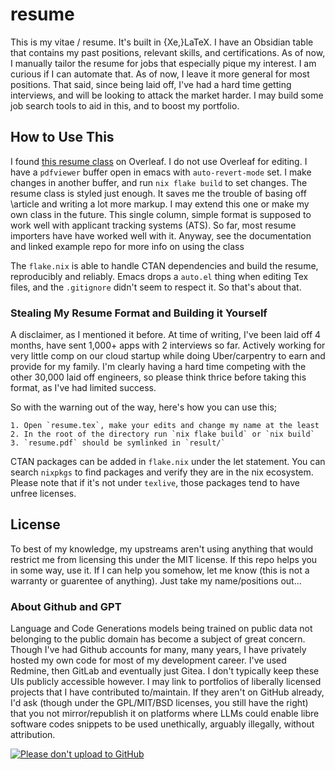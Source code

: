 # resume

This is my vitae / resume. It's built in {Xe,}LaTeX. I have an Obsidian table that
contains my past positions, relevant skills, and certifications. As of now, I
manually tailor the resume for jobs that especially pique my interest. I am curious
if I can automate that. As of now, I leave it more general for most positions. That
said, since being laid off, I've had a hard time getting interviews, and will be
looking to attack the market harder. I may build some job search tools to aid in this,
and to boost my portfolio.

## How to Use This

I found [this resume class](https://github.com/huxuan/resumecls/) on Overleaf.
I do not use Overleaf for editing. I have a `pdfviewer` buffer open in emacs with
`auto-revert-mode` set. I make changes in another buffer, and run `nix flake build`
to set changes. The resume class is styled just enough. It saves me the trouble of basing off
\article and writing a lot more markup. I may extend this one or make my own class in the future.
This single column, simple format is supposed to work well with applicant tracking systems
(ATS). So far, most resume importers have have worked well with it. Anyway, see the documentation
and linked example repo for more info on using the class

The `flake.nix` is able to handle CTAN dependencies and build the resume, reproducibly and
reliably. Emacs drops a `auto.el` thing when editing Tex files, and the `.gitignore` didn't
seem to respect it. So that's about that.

### Stealing My Resume Format and Building it Yourself

A disclaimer, as I mentioned it before. At time of writing, I've been laid off 4
months, have sent 1,000+ apps with 2 interviews so far. Actively working for very
little comp on our cloud startup while doing Uber/carpentry to earn and provide for my family.
I'm clearly having a hard time competing with the other 30,000 laid off engineers, so please
think thrice before taking this format, as I've had limited success.

So with the warning out of the way, here's how you can use this;

    1. Open `resume.tex`, make your edits and change my name at the least
    2. In the root of the directory run `nix flake build` or `nix build`
    3. `resume.pdf` should be symlinked in `result/`

CTAN packages can be added in `flake.nix` under the let statement. You can search `nixpkgs`
to find packages and verify they are in the nix ecosystem. Please note that if it's not
under `texlive`, those packages tend to have unfree licenses.

## License
To best of my knowledge, my upstreams aren't using anything that would restrict me from
licensing this under the MIT license. If this repo helps you in some way, use it. If I can
help you somehow, let me know (this is not a warranty or guarentee of anything). Just take
my name/positions out...

### About Github and GPT
Language and Code Generations models being trained on public data not belonging to the public
domain has become a subject of great concern. Though I've had Github accounts for many, many
years, I have privately hosted my own code for most of my development career. I've used Redmine,
then GitLab and eventually just Gitea. I don't typically keep these UIs publicly accessible however.
I may link to portfolios of liberally licensed projects that I have contributed to/maintain. If
they aren't on GitHub already, I'd ask (though under the GPL/MIT/BSD licenses, you still have the right)
that you not mirror/republish it on platforms where LLMs could enable libre software codes snippets to
be used unethically, arguably illegally, without attribution.

[![Please don't upload to GitHub](https://nogithub.codeberg.page/badge.svg)](https://nogithub.codeberg.page)
